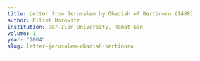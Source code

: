 ```yaml
---
title: Letter from Jerusalem by Obadiah of Bertinoro (1488)
author: Elliot Horowitz
institution: Bar-Ilan University, Ramat Gan
volume: 1
year: "2004"
slug: letter-jerusalem-obadiah-bertinoro
---
```

